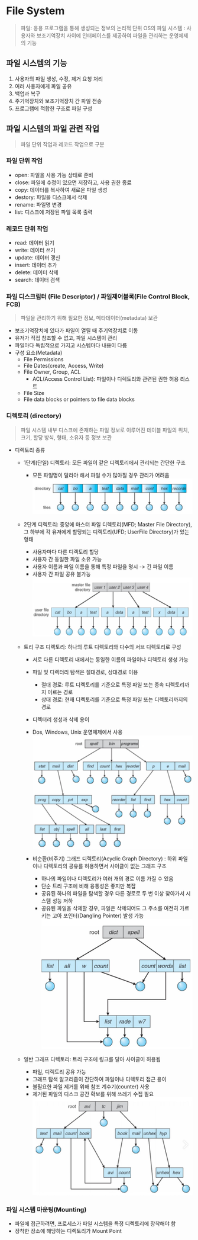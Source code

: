 ﻿# File System
> 파일: 응용 프로그램을 통해 생성되는 정보의 논리적 단위
> OS의 파일 시스템 : 사용자와 보조기억장치 사이에 인터페이스를 제공하여 파일을 관리하는 운영체제의 기능

## 파일 시스템의 기능
1. 사용자의 파일 생성, 수정, 제거 요청 처리
2. 여러 사용자에게 파일 공유
3. 백업과 복구
4. 주기억장치와 보조기억장치 간 파일 전송
5. 프로그램에 적합한 구조로 파일 구성

## 파일 시스템의 파일 관련 작업
> 파일 단위 작업과 레코드 작업으로 구분

### 파일 단위 작업
- open: 파일을 사용 가능 상태로 준비
- close: 파일에 수정이 있으면 저장하고, 사용 권한 종료
- copy: 데이터를 복사하여 새로운 파일 생성
- destory: 파일을 디스크에서 삭제
- rename: 파일명 변경
- list: 디스크에 저장된 파일 목록 출력

### 레코드 단위 작업
- read: 데이터 읽기
- write: 데이터 쓰기
- update: 데이터 갱신
- insert: 데이터 추가
- delete: 데이터 삭제
- search: 데이터 검색

### 파일 디스크립터 (File Descriptor) / 파일제어블록(File Control Block, FCB)
> 파일을 관리하기 위해 필요한 정보, 메타데이터(metadata) 보관
- 보조기억장치에 있다가 파일이 열릴 때 주기억장치로 이동
- 유저가 직접 참조할 수 없고, 파일 시스템이 관리
- 파일마다 독립적으로 가지고 시스템마다 내용이 다름
- 구성 요소(Metadata)
	- File Permissions
	- File Dates(create, Access, Write)
	- File Owner, Group, ACL
		- ACL(Access Control List): 파일이나 디렉토리와 관련된 권한 허용 리스트
	- File Size
	- File data blocks or pointers to file data blocks

### 디렉토리 (directory)
> 파일 시스템 내부 디스크에 존재하는 파일 정보로 이루어진 테이블
> 파일의 위치, 크기, 할당 방식, 형태, 소유자 등 정보 보관
- 디렉토리 종류
	- 1단계(단일) 디렉토리: 모든 파일이 같은 디렉토리에서 관리되는 간단한 구조
		- 모든 파일명이 달라야 해서 파일 수가 많아질 경우 관리가 어려움
	![디렉토리](/sejigner/img/os/file-system/1.jpg)


	- 2단계 디렉토리: 중앙에 마스터 파일 디렉토리(MFD; Master File Directory), 그 하부에 각 유저에게 할당되는 디렉토리(UFD; UserFile Directory)가 있는 형태
		- 사용자마다 다른 디렉토리 할당
		- 사용자 간 동일한 파일 소유 가능
		- 사용자 이름과 파일 이름을 통해 특정 파일을 명시 -> 긴 파일 이름
		- 사용자 간 파일 공유 불가능
![디렉토리](/sejigner/img/os/file-system/2.jpg)

	- 트리 구조 디렉토리: 하나의 루트 디렉토리와 다수의 서브 디렉토리로 구성
		- 서로 다른 디렉토리 내에서는 동일한 이름의 파일이나 디렉토리 생성 가능
		- 파일 및 디렉터리 탐색은 절대경로, 상대경로 이용
			- 절대 경로: 루트 디렉토리를 기준으로 특정 파일 또는 종속 디렉토리까지 이르는 경로
			- 상대 경로: 현재 디렉토리를 기준으로 특정 파일 또는 디렉토리까지의 경로
		- 디렉터리 생성과 삭제 용이
		- Dos, Windows, Unix 운영체제에서 사용
![디렉토리](/sejigner/img/os/file-system/3.jpg)
	
		- 비순환(비주기) 그래프 디렉토리(Acyclic Graph Directory) : 하위 파일이나 디렉토리의 공유를 허용하면서 사이클이 없는 그래프 구조
			- 하나의 파일이나 디렉토리가 여러 개의 경로 이름 가질 수 있음
			- 단순 트리 구조에 비해 융통성은 좋지만 복잡
			- 공유된 하나의 파일을 탐색할 경우 다른 경로로 두 번 이상 찾아가서 시스템 성능 저하
			- 공유된 파일을 삭제할 경우, 파일은 삭제되어도 그 주소를 여전히 가르키는 고아 포인터(Dangling Pointer) 발생 가능
![디렉토리](/sejigner/img/os/file-system/4.jpg)

	- 일반 그래프 디렉토리: 트리 구조에 링크를 달아 사이클이 허용됨
		- 파일, 디렉토리 공유 가능
		- 그래프 탐색 알고리즘이 간단하여 파일이나 디렉토리 접근 용이
		- 불필요한 파일 제거를 위해 참조 계수기(counter) 사용
		- 제거된 파일의 디스크 공간 확보를 위해 쓰레기 수집 필요
![디렉토리](/sejigner/img/os/file-system/5.jpg)

### 파일 시스템 마운팅(Mounting)
- 파일에 접근하려면, 프로세스가 파일 시스템을 특정 디렉토리에 장착해야 함
- 장착한 장소에 해당하는 디렉토리가 Mount Point
